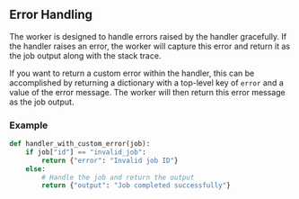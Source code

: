 ## Error Handling

The worker is designed to handle errors raised by the handler gracefully. If the handler raises an error, the worker will capture this error and return it as the job output along with the stack trace.

If you want to return a custom error within the handler, this can be accomplished by returning a dictionary with a top-level key of `error` and a value of the error message. The worker will then return this error message as the job output.

### Example

```python
def handler_with_custom_error(job):
    if job["id"] == "invalid_job":
        return {"error": "Invalid job ID"}
    else:
        # Handle the job and return the output
        return {"output": "Job completed successfully"}
```

